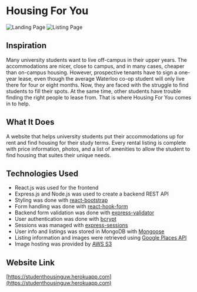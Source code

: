# Housing For You
![Landing Page](https://i.postimg.cc/RVBnpGzy/sh.png)
![Listing Page](https://i.postimg.cc/6Qgh8RGK/ls.png)

## Inspiration
Many university students want to live off-campus in their upper years. The accommodations are nicer, close to campus, and in many cases, cheaper than on-campus housing. However, prospective tenants have to sign a one-year lease, even though the average Waterloo co-op student will only live there for four or eight months. Now, they are faced with the struggle to find students to fill their spots. At the same time, other students have trouble finding the right people to lease from. That is where Housing For You comes in to help.

## What It Does
A website that helps university students put their accommodations up for rent and find housing for their study terms. Every rental listing is complete with price information, photos, and a list of amenities to allow the student to find housing that suites their unique needs.

## Technologies Used
- React.js was used for the frontend
- Express.js and Node.js was used to create a backend REST API
- Styling was done with [react-bootstrap](https://react-bootstrap.github.io/)
- Form handling was done with [react-hook-form](https://react-hook-form.com/)
- Backend form validation was done with [express-validator](https://express-validator.github.io/docs/)
- User authentication was done with [bcrypt](https://www.npmjs.com/package/bcrypt)
- Sessions was managed with [express-sessions](https://www.npmjs.com/package/express-session)
- User info and listings was stored in MongoDB with [Mongoose](https://mongoosejs.com/)
- Listing information and images were retrieved using [Google Places API](https://developers.google.com/maps/documentation/places/web-service/overview)
- Image hosting was provided by [AWS S3](https://aws.amazon.com/s3/)

## Website Link
[https://studenthousinguw.herokuapp.com](https://studenthousinguw.herokuapp.com)
